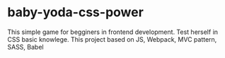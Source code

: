 # baby-yoda-css-power
This simple game for begginers in frontend development. Test herself in CSS basic knowlege. This project based on JS, Webpack, MVC pattern, SASS, Babel
